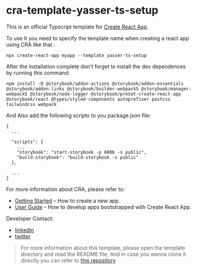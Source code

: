 # cra-template-yasser-ts-setup

This is an official Typscript template for [Create React App](https://github.com/facebook/create-react-app).

To use It you need to specify the template name when creating a react app using CRA like that :

```
npx create-react-app myapp --template yasser-ts-setup
```

After the installation complete don't forget to install the dev dependences by running this command:

```
npm install -D @storybook/addon-actions @storybook/addon-essentials @storybook/addon-links @storybook/builder-webpack5 @storybook/manager-webpack5 @storybook/node-logger @storybook/preset-create-react-app @storybook/react @types/styled-components autoprefixer postcss tailwindcss webpack
```

And Also add the following scripts to you package.json file:

```
{
  ...

  "scripts": {
    ...
    "storybook": "start-storybook -p 6006 -s public",
    "build-storybook": "build-storybook -s public"
  },

  ...
}
```

For more information about CRA, please refer to:

- [Getting Started](https://create-react-app.dev/docs/getting-started) – How to create a new app.
- [User Guide](https://create-react-app.dev) – How to develop apps bootstrapped with Create React App.

Developer Contact:

- [linkedIn](https://www.linkedin.com/in/yasser-belatreche-6b450620a/)
- [twitter](https://twitter.com/YasserBelatrec1)

> For more information about this template, please open the template directory and read the README file, And in case you wanna clone it directly you can refer to [this repository](https://github.com/Yasser-Belatreche/react-typescript-project-setup.git)

